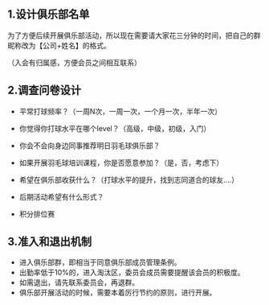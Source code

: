 ## 1.设计俱乐部名单

为了方便后续开展俱乐部活动，所以现在需要请大家花三分钟的时间，把自己的群昵称改为【公司+姓名】的格式。

（入会有归属感，方便会员之间相互联系）



## 2.调查问卷设计

- 平常打球频率？（一周N次，一周一次，一个月一次，半年一次）
- 你觉得你打球水平在哪个level？（高级，中级，初级，入门）
- 你会不会向身边同事推荐明日羽毛球俱乐部？
- 如果开展羽毛球培训课程，你是否愿意参加？（是，否，考虑下）
- 希望在俱乐部收获什么？（打球水平的提升，找到志同道合的球友....）
- 后期活动希望有什么形式？



- 积分排位赛



## 3.准入和退出机制

- 进入俱乐部群，即相当于同意俱乐部成员管理条例。
- 出勤率低于10%的，进入淘汰区，委员会成员需要提醒该会员的积极度。
- 如需退出，请先联系委员会，再退群。
- 俱乐部开展活动的时候，需要本着厉行节约的原则，进行开展。